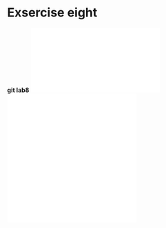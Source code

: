 # Exsercise eight
**git lab8**
![git lab8](indexlab8.html)
![git lab8](indexlab8.js)
![git lab8](lab8uquestion2.js)
